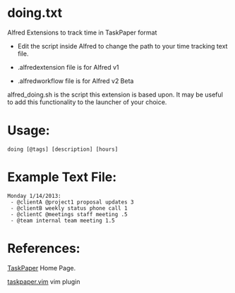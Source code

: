 doing.txt
=========

Alfred Extensions to track time in TaskPaper format

- Edit the script inside Alfred to change the path to your time tracking text
  file.

- .alfredextension file is for Alfred v1
- .alfredworkflow file is for Alfred v2 Beta

alfred_doing.sh is the script this extension is based upon. It may be useful
to add this functionality to the launcher of your choice.

# Usage:

    doing [@tags] [description] [hours]

# Example Text File:

    Monday 1/14/2013:
     - @clientA @project1 proposal updates 3
     - @clientB weekly status phone call 1
     - @clientC @meetings staff meeting .5
     - @team internal team meeting 1.5

# References:

[TaskPaper](http://www.hogbaysoftware.com/products/taskpaper "TaskPaper") Home
Page.

[taskpaper.vim](https://github.com/davidoc/taskpaper.vim "taskpaper.vim") vim
plugin
